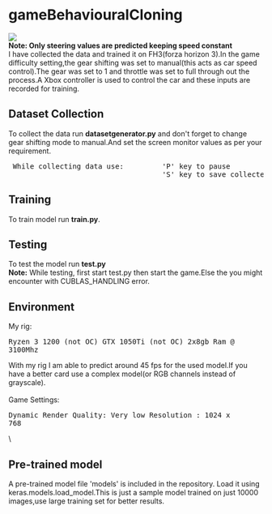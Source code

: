 # gameBehaviouralCloning

![](Driving.gif)\
**Note: Only steering values are predicted keeping speed constant**\
 I have collected the data and trained it on FH3(forza horizon 3).In the game difficulty setting,the gear shifting was set to manual(this acts as car speed control).The gear was set to 1 and throttle was set to full through out the process.A Xbox controller is used to control the car and these inputs are recorded for training.
 
## Dataset Collection
 To collect the data run **datasetgenerator.py** and don't forget to change gear shifting mode to manual.And set the screen monitor values as per your requirement.
 <pre>
 While collecting data use:         'P' key to pause
                                    'S' key to save collected data</pre>
## Training 
 To train model run **train.py**.
 
 ## Testing 
 To test the model run **test.py**\
 **Note:** While testing, first start test.py  then start the game.Else the you might encounter with CUBLAS_HANDLING error.
                                  
 ## Environment
 My rig:<pre>Ryzen 3 1200 (not OC)
        GTX 1050Ti (not OC)
        2x8gb Ram @ 3100Mhz</pre>
With my rig I am able to predict around 45 fps for the used model.If you have a better card  use a complex model(or RGB channels instead of grayscale).\
\
Game Settings: <pre>Dynamic Render Quality: Very low
                    Resolution : 1024 x 768</pre>
\
## Pre-trained model
A pre-trained model file 'models' is included in the repository. Load it using keras.models.load_model.This is just a sample model  trained on just 10000 images,use large training set for better results.
